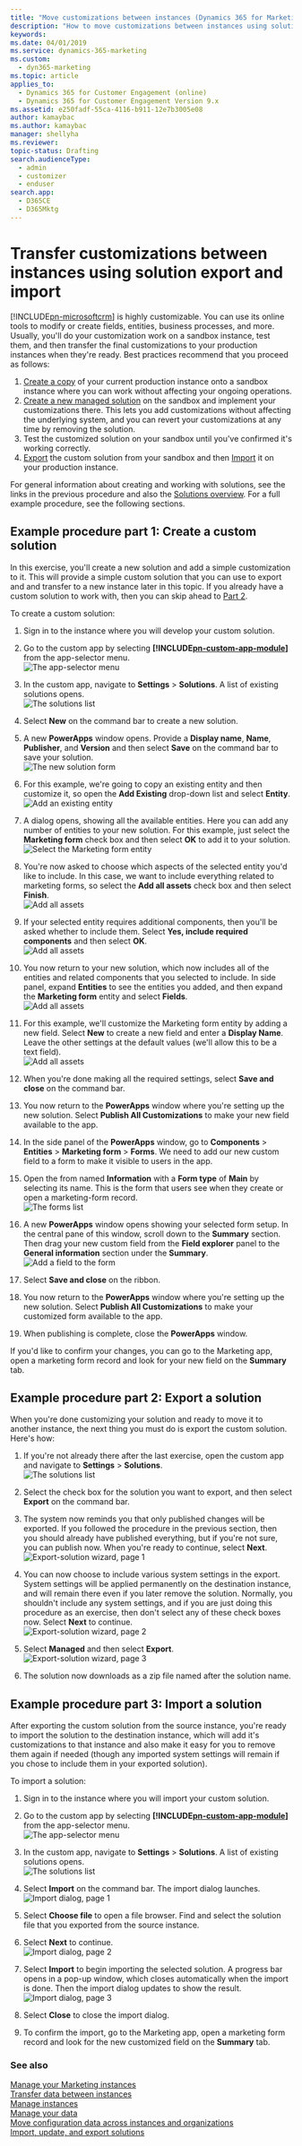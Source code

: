 ```yaml
---
title: "Move customizations between instances (Dynamics 365 for Marketing) | Microsoft Docs"
description: "How to move customizations between instances using solution export/import in Dynamics 365 for Marketing"
keywords: 
ms.date: 04/01/2019
ms.service: dynamics-365-marketing
ms.custom: 
  - dyn365-marketing
ms.topic: article
applies_to: 
  - Dynamics 365 for Customer Engagement (online)
  - Dynamics 365 for Customer Engagement Version 9.x
ms.assetid: e250fadf-55ca-4116-b911-12e7b3005e08
author: kamaybac
ms.author: kamaybac
manager: shellyha
ms.reviewer:
topic-status: Drafting
search.audienceType: 
  - admin
  - customizer
  - enduser
search.app: 
  - D365CE
  - D365Mktg
---
```


# Transfer customizations between instances using solution export and import

[!INCLUDE[pn-microsoftcrm](../includes/pn-microsoftcrm.md)] is highly customizable. You can use its online tools to modify or create fields, entities, business processes, and more. Usually, you'll do your customization work on a sandbox instance, test them, and then transfer the final customizations to your production instances when they're ready. Best practices recommend that you proceed as follows:

1. [Create a copy](manage-marketing-instances.md#copy-to-sandbox) of your current production instance onto a sandbox instance where you can work without affecting your ongoing operations.
1. [Create a new managed solution](../customize/create-solution.md) on the sandbox and implement your customizations there. This lets you add customizations without affecting the underlying system, and you can revert your customizations at any time by removing the solution.
1. Test the customized solution on your sandbox until you've confirmed it's working correctly.
1. [Export](../customize/import-update-export-solutions.md) the custom solution from your sandbox and then [Import](../customize/import-update-export-solutions.md) it on your production instance.

For general information about creating and working with solutions, see the links in the previous procedure and also the [Solutions overview](../customize/solutions-overview.md). For a full example procedure, see the following sections.

## Example procedure part 1: Create a custom solution

In this exercise, you'll create a new solution and add a simple customization to it. This will provide a simple custom solution that you can use to export and and transfer to a new instance later in this topic. If you already have a custom solution to work with, then you can skip ahead to [Part 2](#export-solution).

To create a custom solution:

1. Sign in to the instance where you will develop your custom solution.

1. Go to the custom app by selecting **[!INCLUDE[pn-custom-app-module](../includes/pn-custom-app-module.md)]** from the app-selector menu.    
    ![The app-selector menu](media/nav-apps-custom-ill.png "The app-selector menu")

1. In the custom app, navigate to **Settings** > **Solutions**. A list of existing solutions opens.    
    ![The solutions list](media/solution-list.png "The solutions list")

1. Select **New** on the command bar to create a new solution. 

1. A new **PowerApps** window opens. Provide a **Display name**, **Name**, **Publisher**, and **Version** and then select **Save** on the command bar to save your solution.  
    ![The new solution form](media/solution-new-1.png "The new solution form")

1. For this example, we're going to copy an existing entity and then customize it, so open the **Add Existing** drop-down list and select **Entity**.    
    ![Add an existing entity](media/solution-new-2.png "Add an existing entity")

1. A dialog opens, showing all the available entities. Here you can add any number of entities to your new solution. For this example, just select the **Marketing form** check box and then select **OK** to add it to your solution.    
    ![Select the Marketing form entity](media/solution-new-3.png "Select the Marketing form entity")

1. You're now asked to choose which aspects of the selected entity you'd like to include. In this case, we want to include everything related to marketing forms, so select the **Add all assets** check box and then select **Finish**.    
    ![Add all assets](media/solution-new-4.png "Add all assets")

1. If your selected entity requires additional components, then you'll be asked whether to include them. Select **Yes, include required components** and then select **OK**.    
    ![Add all assets](media/solution-new-5.png "Add all assets")

1. You now return to your new solution, which now includes all of the entities and related components that you selected to include. In side panel, expand **Entities** to see the entities you added, and then expand the **Marketing form** entity and select **Fields**.    
    ![Add all assets](media/solution-new-6.png "Add all assets")

1. For this example, we'll customize the Marketing form entity by adding a new field. Select **New** to create a new field and enter a **Display Name**. Leave the other settings at the default values (we'll allow this to be a text field).    
    ![Add all assets](media/solution-new-7.png "Add all assets")

1. When you're done making all the required settings, select **Save and close** on the command bar.

1. You now return to the **PowerApps** window where you're setting up the new solution. Select **Publish All Customizations** to make your new field available to the app.

1. In the side panel of the **PowerApps** window, go to **Components** > **Entities** > **Marketing form** > **Forms**. We need to add our new custom field to a form to make it visible to users in the app.

1. Open the from named **Information** with a **Form type** of **Main** by selecting its name. This is the form that users see when they create or open a marketing-form record.    
    ![The forms list](media/solution-new-8.png "The forms list")

1. A new **PowerApps** window opens showing your selected form setup. In the central pane of this window, scroll down to the **Summary** section. Then drag your new custom field from the **Field explorer** panel to the **General information** section under the **Summary**.    
    ![Add a field to the form](media/solution-new-9.png "Add a field to the form")

1. Select **Save and close** on the ribbon.

1. You now return to the **PowerApps** window where you're setting up the new solution. Select **Publish All Customizations** to make your customized form available to the app.

1. When publishing is complete, close the **PowerApps** window.

If you'd like to confirm your changes, you can go to the Marketing app, open a marketing form record and look for your new field on the **Summary** tab.

<a name="export-solution"></a>

## Example procedure part 2: Export a solution

When you're done customizing your solution and ready to move it to another instance, the next thing you must do is export the custom solution. Here's how:

1. If you're not already there after the last exercise, open the custom app and navigate to **Settings** > **Solutions**.    
    ![The solutions list](media/solution-list.png "The solutions list")

1. Select the check box for the solution you want to export, and then select **Export** on the command bar.

1. The system now reminds you that only published changes will be exported. If you followed the procedure in the previous section, then you should already have published everything, but if you're not sure, you can publish now. When you're ready to continue, select **Next**.    
    ![Export-solution wizard, page 1](media/solution-export-1.png "Export-solution wizard, page 1")

1. You can now choose to include various system settings in the export. System settings will be applied permanently on the destination instance, and will remain there even if you later remove the solution. Normally, you shouldn't include any system settings, and if you are just doing this procedure as an exercise, then don't select any of these check boxes now. Select **Next** to continue.    
    ![Export-solution wizard, page 2](media/solution-export-2.png "Export-solution wizard, page 2")

1. Select **Managed** and then select **Export**.    
    ![Export-solution wizard, page 3](media/solution-export-3.png "Export-solution wizard, page 3")

1. The solution now downloads as a zip file named after the solution name.

## Example procedure part 3: Import a solution

After exporting the custom solution from the source instance, you're ready to import the solution to the destination instance, which will add it's customizations to that instance and also make it easy for you to remove them again if needed (though any imported system settings will remain if you chose to include them in your exported solution).

To import a solution:

1. Sign in to the instance where you will import your custom solution.

1. Go to the custom app by selecting **[!INCLUDE[pn-custom-app-module](../includes/pn-custom-app-module.md)]** from the app-selector menu.    
    ![The app-selector menu](media/nav-apps-custom-ill.png "The app-selector menu")

1. In the custom app, navigate to **Settings** > **Solutions**. A list of existing solutions opens.    
    ![The solutions list](media/solution-list.png "The solutions list")

1. Select **Import** on the command bar. The import dialog launches.    
    ![Import dialog, page 1](media/solution-import-1.png "Import dialog, page 1")

1. Select **Choose file** to open a file browser. Find and select the solution file that you exported from the source instance.

1. Select **Next** to continue.    
    ![Import dialog, page 2](media/solution-import-2.png "Import dialog, page 2")

1. Select **Import** to begin importing the selected solution. A progress bar opens in a pop-up window, which closes automatically when the import is done. Then the import dialog updates to show the result.    
    ![Import dialog, page 3](media/solution-import-3.png "Import dialog, page 3")

1. Select **Close** to close the import dialog.

1. To confirm the import, go to the Marketing app, open a marketing form record and look for the new customized field on the **Summary** tab.

### See also
[Manage your Marketing instances](manage-marketing-instances.md)  
[Transfer data between instances](transfer-data.md)  
[Manage instances](../admin/manage-online-instances.md)  
[Manage your data](../admin/manage-your-data.md)  
[Move configuration data across instances and organizations](../admin/manage-configuration-data.md)  
[Import, update, and export solutions](../customize/import-update-export-solutions.md)